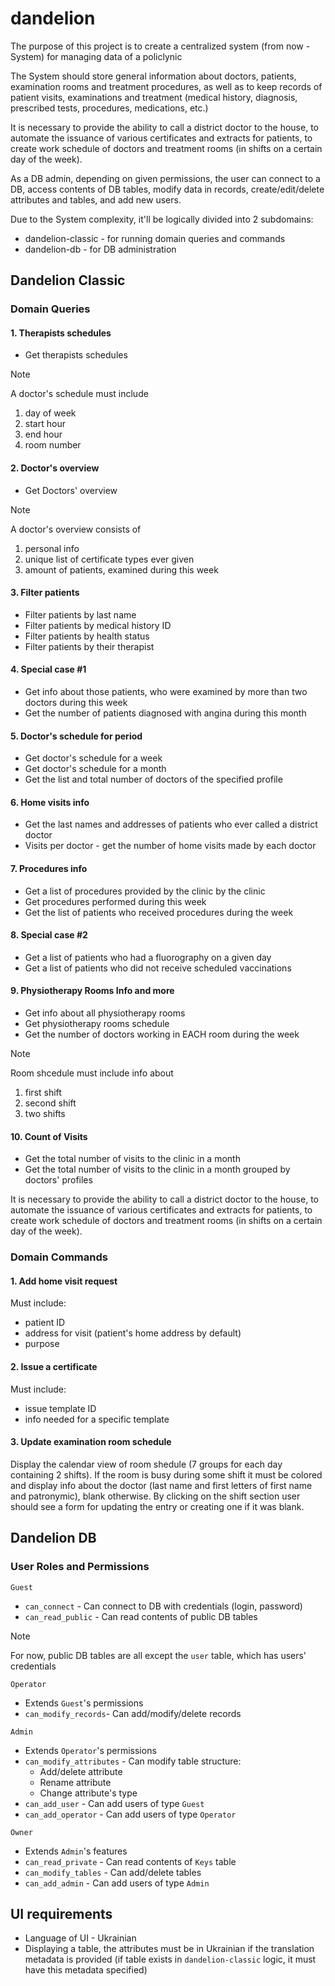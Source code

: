 # dandelion

The purpose of this project is to create a centralized system
(from now - System) for managing data of a policlynic

The System should store general information about doctors, patients,
examination rooms and treatment procedures, as well as to keep records of
patient visits, examinations and treatment (medical history, diagnosis,
prescribed tests, procedures, medications, etc.)

It is necessary to provide the ability to call a district doctor to the
house, to automate the issuance of various certificates and extracts for
patients, to create work schedule of doctors and treatment rooms (in shifts on a certain day of the week).

As a DB admin, depending on given permissions, the user can connect to a DB,
access contents of DB tables, modify data in records, create/edit/delete
attributes and tables, and add new users.

Due to the System complexity, it'll be logically divided into 2 subdomains:
- dandelion-classic - for running domain queries and commands
- dandelion-db - for DB administration

## Dandelion Classic
### Domain Queries
#### 1. Therapists schedules

-  Get therapists schedules

> [!NOTE]
> A doctor's schedule must include
>   1. day of week
>   2. start hour
>   3. end hour
>   4. room number

#### 2. Doctor's overview

-  Get Doctors' overview

> [!NOTE]
> A doctor's overview consists of
>   1. personal info
>   2. unique list of certificate types ever given
>   3. amount of patients, examined during this week

#### 3. Filter patients

- Filter patients by last name
- Filter patients by medical history ID
- Filter patients by health status
- Filter patients by their therapist

#### 4. Special case #1

- Get info about those patients, who were examined by more than two doctors
during this week
- Get the number of patients diagnosed with angina during this month

#### 5. Doctor's schedule for period

- Get doctor's schedule for a week
- Get doctor's schedule for a month
- Get the list and total number of doctors of the specified profile

#### 6. Home visits info

- Get the last names and addresses of patients who ever called a district doctor
- Visits per doctor - get the number of home visits made by each doctor

#### 7. Procedures info

- Get a list of procedures provided by the clinic by the clinic
- Get procedures performed during this week
- Get the list of patients who received procedures during the week

#### 8. Special case #2

- Get a list of patients who had a fluorography on a given day 
- Get a list of patients who did not receive scheduled vaccinations

#### 9. Physiotherapy Rooms Info and more

- Get info about all physiotherapy rooms
- Get physiotherapy rooms schedule
- Get the number of doctors working in EACH room during the week

> [!NOTE]
> Room shcedule must include info about
>   1. first shift
>   2. second shift
>   3. two shifts

#### 10. Count of Visits

- Get the total number of visits to the clinic in a month
- Get the total number of visits to the clinic in a month grouped by doctors' profiles

It is necessary to provide the ability to call a district doctor to the
house, to automate the issuance of various certificates and extracts for
patients, to create work schedule of doctors and treatment rooms (in shifts on a certain day of the week).

### Domain Commands
#### 1. Add home visit request

Must include:
- patient ID
- address for visit (patient's home address by default)
- purpose

#### 2. Issue a certificate

Must include:
- issue template ID
- info needed for a specific template

#### 3. Update examination room schedule

Display the calendar view of room shedule (7 groups for each day containing
2 shifts). If the room is busy during some shift it must be colored and 
display info about the doctor (last name and first letters of first name and
patronymic), blank otherwise. By clicking on the shift section user should
see a form for updating the entry or creating one if it was blank.

## Dandelion DB
### User Roles and Permissions

`Guest`
- `can_connect` - Can connect to DB with credentials (login, password)
- `can_read_public` - Can read contents of public DB tables

> [!NOTE]
> For now, public DB tables are all except the `user` table, which has
> users' credentials

`Operator`
- Extends `Guest`'s permissions
- `can_modify_records`- Can add/modify/delete records

`Admin`
- Extends `Operator`'s permissions
- `can_modify_attributes` - Can modify table structure:
    - Add/delete attribute
    - Rename attribute
    - Change attribute's type
- `can_add_user` - Can add users of type `Guest`
- `can_add_operator` - Can add users of type `Operator`

`Owner`
- Extends `Admin`'s features
- `can_read_private` - Can read contents of `Keys` table
- `can_modify_tables` - Can add/delete tables
- `can_add_admin` - Can add users of type `Admin`

## UI requirements

- Language of UI - Ukrainian
- Displaying a table, the attributes must be in Ukrainian if
the translation metadata is provided (if table exists in `dandelion-classic`
logic, it must have this metadata specified)
